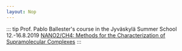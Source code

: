 ```yaml
---
layout: Nop
---
```


::: tip Prof. Pablo Ballester's course in the Jyväskylä Summer School 12.-16.8.2019
[NANO2/CH4: Methods for the Characterization of Supramolecular Complexes](/events/jss2019/)
:::
